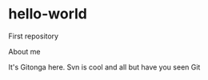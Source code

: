 # hello-world
First repository

About me 

It's Gitonga here. Svn is cool and all but have you seen Git
